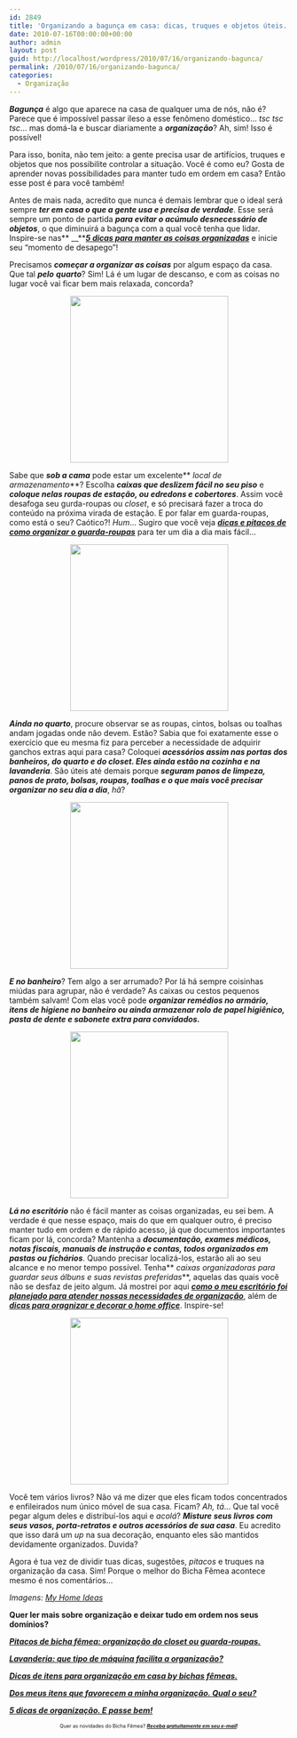 ```yaml
---
id: 2849
title: 'Organizando a bagunça em casa: dicas, truques e objetos úteis.'
date: 2010-07-16T00:00:00+00:00
author: admin
layout: post
guid: http://localhost/wordpress/2010/07/16/organizando-bagunca/
permalink: /2010/07/16/organizando-bagunca/
categories:
  - Organização
---
```

**_Bagunça_** é algo que aparece na casa de qualquer uma de nós, não é? Parece que é impossível passar ileso a esse fenômeno doméstico… _tsc tsc tsc_… mas domá-la e buscar diariamente a **_organização_**? Ah, sim! Isso é possível!

Para isso, bonita, não tem jeito: a gente precisa usar de artifícios, truques e objetos que nos possibilite controlar a situação. Você é como eu? Gosta de aprender novas possibilidades para manter tudo em ordem em casa? Então esse post é para você também!<!--more-->

Antes de mais nada, acredito que nunca é demais lembrar que o ideal será sempre **_ter em casa o que a gente usa e precisa de verdade_**. Esse será sempre um ponto de partida **_para evitar o acúmulo desnecessário de objetos_**, o que diminuirá a bagunça com a qual você tenha que lidar. Inspire-se nas** __**[**_5 dicas para manter as coisas organizadas_**](http://www.trololodemulher.com.br/2009/11/10/dicas-organizacao-casa/) e inicie seu “momento de desapego”!

Precisamos **_começar a organizar as coisas_** por algum espaço da casa. Que tal **_pelo_** **_quarto_**? Sim! Lá é um lugar de descanso, e com as coisas no lugar você vai ficar bem mais relaxada, concorda?

<p style="text-align: center;">
  <a href="http://www.trololodemulher.com.br/blog/wp-content/uploads/2010/07/organizacao-sob-a-cama.jpg"><img class="size-medium wp-image-4952 aligncenter" title="organização sob a cama" src="http://www.trololodemulher.com.br/blog/wp-content/uploads/2010/07/organizacao-sob-a-cama-285x300.jpg" alt="" width="285" height="300" /></a>
</p>

Sabe que **_sob a cama_** pode estar um excelente** _local de armazenamento_**? Escolha **_caixas que deslizem fácil no seu piso_** e **_coloque nelas roupas de estação, ou edredons e cobertores_**. Assim você desafoga seu gurda-roupas ou _closet_, e só precisará fazer a troca do conteúdo na próxima virada de estação. E por falar em guarda-roupas, como está o seu? Caótico?! _Hum_… Sugiro que você veja **_[dicas e pitacos de como organizar o guarda-roupas](http://www.trololodemulher.com.br/2010/07/02/organizacao-guarda-roupa/)_** para ter um dia a dia mais fácil…

<p style="text-align: center;">
  <a href="http://www.trololodemulher.com.br/blog/wp-content/uploads/2010/07/organizacao-com-cabides.jpg"><img class="size-medium wp-image-4948 aligncenter" title="organização com cabides" src="http://www.trololodemulher.com.br/blog/wp-content/uploads/2010/07/organizacao-com-cabides-285x300.jpg" alt="" width="285" height="300" /></a>
</p>

**_Ainda no quarto_**, procure observar se as roupas, cintos, bolsas ou toalhas andam jogadas onde não devem. Estão? Sabia que foi exatamente esse o exercício que eu mesma fiz para perceber a necessidade de adquirir ganchos extras aqui para casa? Coloquei **_acessórios assim nas portas dos banheiros, do quarto e do closet. Eles ainda estão na cozinha e na lavanderia_**. São úteis até demais porque **_seguram panos de limpeza, panos de prato, bolsas, roupas, toalhas e o que mais você precisar organizar no seu dia a dia_**, _hã_?

<p style="text-align: center;">
  <a href="http://www.trololodemulher.com.br/blog/wp-content/uploads/2010/07/organizacao-com-pequenas-caixas.jpg"><img class="size-medium wp-image-4951 aligncenter" title="organização com pequenas caixas" src="http://www.trololodemulher.com.br/blog/wp-content/uploads/2010/07/organizacao-com-pequenas-caixas-285x300.jpg" alt="" width="285" height="300" /></a>
</p>

**_E no banheiro_**? Tem algo a ser arrumado? Por lá há sempre coisinhas miúdas para agrupar, não é verdade? As caixas ou cestos pequenos também salvam! Com elas você pode **_organizar remédios no armário, itens de higiene no banheiro ou ainda armazenar rolo de papel higiênico, pasta de dente e sabonete extra para convidados._**

<p style="text-align: center;">
  <a href="http://www.trololodemulher.com.br/blog/wp-content/uploads/2010/07/organizacao-com-caixas-e-pastas-e-ficharios.jpg"><img class="size-medium wp-image-4949 aligncenter" title="organização com caixas e pastas e fichários" src="http://www.trololodemulher.com.br/blog/wp-content/uploads/2010/07/organizacao-com-caixas-e-pastas-e-ficharios-285x300.jpg" alt="" width="285" height="300" /></a>
</p>

**_Lá no escritório_** não é fácil manter as coisas organizadas, eu sei bem. A verdade é que nesse espaço, mais do que em qualquer outro, é preciso manter tudo em ordem e de rápido acesso, já que documentos importantes ficam por lá, concorda? Mantenha a **_documentação, exames médicos, notas fiscais, manuais de instrução e contas, todos organizados em pastas ou fichários_**. Quando precisar localizá-los, estarão ali ao seu alcance e no menor tempo possível. Tenha** _caixas organizadoras para guardar seus álbuns e suas revistas preferidas_**, aquelas das quais você não se desfaz de jeito algum. Já mostrei por aqui **_[como o meu escritório foi planejado para atender nossas necessidades de organização](http://www.trololodemulher.com.br/2010/01/25/projeto-escritorio-home-office/)_**, além de **_[dicas para oragnizar e decorar o home office](http://www.trololodemulher.com.br/2009/10/27/organizacao-escritorio/)_**. Inspire-se!

<p style="text-align: center;">
  <a href="http://www.trololodemulher.com.br/blog/wp-content/uploads/2010/07/organizacao-com-livros.jpg"><img class="size-medium wp-image-4950 aligncenter" title="organização com livros" src="http://www.trololodemulher.com.br/blog/wp-content/uploads/2010/07/organizacao-com-livros-285x300.jpg" alt="" width="285" height="300" /></a>
</p>

Você tem vários livros? Não vá me dizer que eles ficam todos concentrados e enfileirados num único móvel de sua casa. Ficam? _Ah, tá_… Que tal você pegar algum deles e distribuí-los aqui e _acolá_? **_Misture seus livros com seus vasos, porta-retratos e outros acessórios de sua casa_**. Eu acredito que isso dará um _up_ na sua decoração, enquanto eles são mantidos devidamente organizados. Duvida?

Agora é tua vez de dividir tuas dicas, sugestões, _pitacos_ e truques na organização da casa. Sim! Porque o melhor do Bicha Fêmea acontece mesmo é nos comentários…

_Imagens:_ <a href="http://www.myhomeideas.com/" target="_blank"><em>My Home Ideas</em></a>

**Quer ler mais sobre organização e deixar tudo em ordem nos seus domínios?**

**_[Pitacos de bicha fêmea: organização do closet ou guarda-roupas.](http://www.trololodemulher.com.br/2010/07/02/organizacao-guarda-roupa/)_**

**_[Lavanderia: que tipo de máquina facilita a organização?](http://www.trololodemulher.com.br/2010/04/14/organizacao-lavanderia-maquina/)_**

**_[Dicas de itens para organização em casa by bichas fêmeas.](http://www.trololodemulher.com.br/2010/01/21/itens-organizacao-casa/)_**

**_[Dos meus itens que favorecem a minha organização. Qual o seu?](http://www.trololodemulher.com.br/2010/01/19/itens-organizacao-casa-2/)_**

**_[5 dicas de organização. E passe bem!](http://www.trololodemulher.com.br/2009/11/10/dicas-organizacao-casa/)_**

<p style="text-align: center;">
  <span style="font-size: xx-small;">Quer as novidades do Bicha Fêmea? <strong><em><a href="http://feedburner.google.com/fb/a/mailverify?uri=blogbichafemea&loc=pt_BR">Receba gratuitamente em seu e-mail</a></em></strong>!</span>
</p>